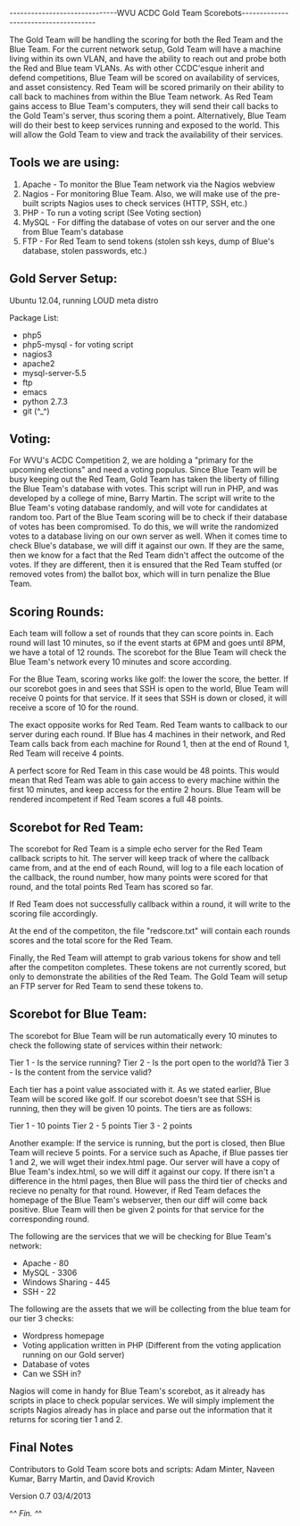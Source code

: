 ------------------------------WVU ACDC Gold Team Scorebots-------------------------------------

The Gold Team will be handling the scoring for both the Red Team and the Blue Team. For the current network setup, Gold Team will have a machine living within its own VLAN, and have the ability to reach out and probe both the Red and Blue team VLANs. As with other CCDC'esque inherit and defend competitions, Blue Team will be scored on availability of services, and asset consistency. Red Team will be scored primarily on their ability to call back to machines from within the Blue Team network. As Red Team gains access to Blue Team's computers, they will send their call backs to the Gold Team's server, thus scoring them a point. Alternatively, Blue Team will do their best to keep services running and exposed to the world. This will allow the Gold Team to view and track the availability of their services.

Tools we are using:
------------------
1. Apache - To monitor the Blue Team network via the Nagios webview
2. Nagios - For monitoring Blue Team. Also, we will make use of the pre-built scripts Nagios uses to check services (HTTP, SSH, etc.)
3. PHP - To run a voting script (See Voting section)
4. MySQL - For diffing the database of votes on our server and the one from Blue Team's database
5. FTP - For Red Team to send tokens (stolen ssh keys, dump of Blue's database, stolen passwords, etc.)

Gold Server Setup:
-----------------
Ubuntu 12.04, running LOUD meta distro

Package List:
* php5
* php5-mysql - for voting script
* nagios3
* apache2
* mysql-server-5.5
* ftp
* emacs
* python 2.7.3
* git (^_^)


Voting:
--------------
For WVU's ACDC Competition 2, we are holding a "primary for the upcoming elections" and need a voting populus. Since Blue Team will be busy keeping out the Red Team, Gold Team has taken the liberty of filling the Blue Team's database with votes. This script will run in PHP, and was developed by a college of mine, Barry Martin. The script will write to the Blue Team's voting database randomly, and will vote for candidates at random too. Part of the Blue Team scoring will be to check if their database of votes has been compromised. To do this, we will write the randomized votes to a database living on our own server as well. When it comes time to check Blue's database, we will diff it against our own. If they are the same, then we know for a fact that the Red Team didn't affect the outcome of the votes. If they are different, then it is ensured that the Red Team stuffed (or removed votes from) the ballot box, which will in turn penalize the Blue Team.


Scoring Rounds:
-------------------------
Each team will follow a set of rounds that they can score points in. Each round will last 10 minutes, so if the event starts at 6PM and goes until 8PM, we have a total of 12 rounds. The scorebot for the Blue Team will check the Blue Team's network every 10 minutes and score according. 

For the Blue Team, scoring works like golf: the lower the score, the better. If our scorebot goes in and sees that SSH is open to the world, Blue Team will receive 0 points for that service. If it sees that SSH is down or closed, it will receive a score of 10 for the round.

The exact opposite works for Red Team. Red Team wants to callback to our server during each round. If Blue has 4 machines in their network, and Red Team calls back from each machine for Round 1, then at the end of Round 1, Red Team will receive 4 points. 

A perfect score for Red Team in this case would be 48 points. This would mean that Red Team was able to gain access to every machine within the first 10 minutes, and keep access for the entire 2 hours. Blue Team will be rendered incompetent if Red Team scores a full 48 points.


Scorebot for Red Team:
-------------------------
The scorebot for Red Team is a simple echo server for the Red Team callback scripts to hit. The server will keep track of where the callback came from, and at the end of each Round, will log to a file each location of the callback, the round number, how many points were scored for that round, and the total points Red Team has scored so far.

If Red Team does not successfully callback within a round, it will write to the scoring file accordingly.

At the end of the competiton, the file "redscore.txt" will contain each rounds scores and the total score for the Red Team.

Finally, the Red Team will attempt to grab various tokens for show and tell after the competiton completes. These tokens are not currently scored, but only to demonstrate the abilities of the Red Team. The Gold Team will setup an FTP server for Red Team to send these tokens to.


Scorebot for Blue Team:
------------------------
The scorebot for Blue Team will be run automatically every 10 minutes to check the following state of services within their network:

Tier 1 - Is the service running?
Tier 2 - Is the port open to the world?å
Tier 3 - Is the content from the service valid?

Each tier has a point value associated with it. As we stated earlier, Blue Team will be scored like golf. If our scorebot doesn't see that SSH is running, then they will be given 10 points. The tiers are as follows:

Tier 1 - 10 points
Tier 2 - 5 points
Tier 3 - 2 points

Another example: If the service is running, but the port is closed, then Blue Team will recieve 5 points. For a service such as Apache, if Blue passes tier 1 and 2, we will wget their index.html page. Our server will have a copy of Blue Team's index.html, so we will diff it against our copy. If there isn't a difference in the html pages, then Blue will pass the third tier of checks and recieve no penalty for that round. However, if Red Team defaces the homepage of the Blue Team's webserver, then our diff will come back positive. Blue Team will then be given 2 points for that service for the corresponding round.

The following are the services that we will be checking for Blue Team's network:

* Apache - 80
* MySQL - 3306
* Windows Sharing - 445
* SSH - 22

The following are the assets that we will be collecting from the blue team for our tier 3 checks:

* Wordpress homepage
* Voting application written in PHP (Different from the voting application running on our Gold server)
* Database of votes
* Can we SSH in?

Nagios will come in handy for Blue Team's scorebot, as it already has scripts in place to check popular services. We will simply implement the scripts Nagios already has in place and parse out the information that it returns for scoring tier 1 and 2.

Final Notes
-------------------------------------------
Contributors to Gold Team score bots and scripts: 
Adam Minter, Naveen Kumar, Barry Martin, and David Krovich

Version 0.7
03/4/2013

^_^ Fin. ^_^
